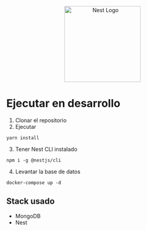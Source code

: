 <p align="center">
  <a href="http://nestjs.com/" target="blank"><img src="https://nestjs.com/img/logo-small.svg" width="200" alt="Nest Logo" /></a>
</p>

# Ejecutar en desarrollo

1. Clonar el repositorio
2. Ejecutar 
```
yarn install
```
3. Tener Nest CLI instalado 
```
npm i -g @nestjs/cli
```
4. Levantar la base de datos

```
docker-compose up -d
```
## Stack usado
* MongoDB
* Nest